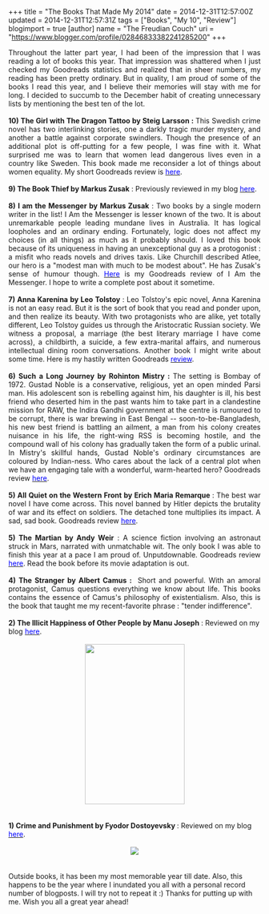 +++
title = "The Books That Made My 2014"
date = 2014-12-31T12:57:00Z
updated = 2014-12-31T12:57:31Z
tags = ["Books", "My 10", "Review"]
blogimport = true 
[author]
	name = "The Freudian Couch"
	uri = "https://www.blogger.com/profile/02846833382241285200"
+++

<div dir="ltr" style="text-align: left;" trbidi="on">
<div style="text-align: justify;">
Throughout the latter part year, I had been of the impression that I was reading a lot of books this year. That impression was shattered when I just checked my Goodreads statistics and realized that in sheer numbers, my reading has been pretty ordinary. But in quality, I am proud of some of the books I read this year, and I believe their memories will stay with me for long. I decided to succumb to the December habit of creating unnecessary lists by mentioning the best ten of the lot.</div>
<div>
<div style="text-align: justify;">
<br /></div>
</div>
<div>
<div style="text-align: justify;">
<b>10) The Girl with The Dragon&nbsp;Tattoo&nbsp;by Steig Larsson : </b>This Swedish crime novel has two interlinking stories, one a darkly tragic murder mystery, and another a battle against corporate swindlers. Though the presence of an additional plot is off-putting for a few people, I was fine with it. What surprised me was to learn that women lead dangerous lives even in a country like Sweden. This book made me reconsider a lot of things about women equality. My short Goodreads review is <a href="https://www.goodreads.com/book/show/2429135.The_Girl_with_the_Dragon_Tattoo" target="_blank"><span style="color: blue;">here</span></a>.</div>
<div style="text-align: justify;">
<b><br /></b></div>
<div style="text-align: justify;">
<b>9) The Book Thief by Markus Zusak</b> : Previously reviewed in my blog&nbsp;<a href="http://adarsh89.blogspot.in/2014/07/the-book-thief-review.html" target="_blank"><span style="color: blue;">here</span></a>.</div>
</div>
<div>
<div style="text-align: justify;">
<br /></div>
</div>
<div>
<div style="text-align: justify;">
<b>8)&nbsp;I am the Messenger by Markus Zusak</b> : Two books by a single modern writer in the list! I Am the Messenger is lesser known of the two. It is about unremarkable people leading mundane lives in Australia. It has logical loopholes and an ordinary ending. Fortunately, logic does not affect my choices (in all things) as much as it probably should. I loved this book because of its uniqueness in having an unexceptional guy as a protogonist : a misfit who reads novels and drives taxis. Like Churchill described Atlee, our hero is a "modest man with much to be modest about". He has Zusak's sense of humour though. <a href="https://www.goodreads.com/review/show/992191008?book_show_action=false" target="_blank"><span style="color: blue;">Here</span></a> is my Goodreads review of I Am the Messenger. I hope to write a complete post about it sometime.</div>
</div>
<div>
<div style="text-align: justify;">
<br /></div>
</div>
<div>
<div style="text-align: justify;">
<b>7) Anna Karenina by Leo Tolstoy </b>: Leo Tolstoy's epic novel, Anna Karenina is not an easy read. But it is the sort of book that you read and ponder upon, and then realize its beauty. With two protagonists who are alike, yet totally different, Leo Tolstoy guides us through the Aristocratic Russian society. We witness a proposal, a marriage (the best literary marriage I have come across), a childbirth, a suicide, a few extra-marital affairs, and numerous intellectual dining room conversations. Another book I might write about some time. Here is my hastily written Goodreads <a href="https://www.goodreads.com/review/show/1112600492?book_show_action=false" target="_blank"><span style="color: blue;">review</span></a>.</div>
</div>
<div>
<div style="text-align: justify;">
<b><br /></b></div>
</div>
<div>
<div style="text-align: justify;">
<b>6) Such a Long Journey by Rohinton Mistry : </b>The setting is Bombay of 1972. Gustad Noble is a conservative, religious, yet an open minded Parsi man. His adolescent son is rebelling against him, his daughter is ill, his best friend who deserted him in the past wants him to take part in a clandestine mission for RAW, the Indira Gandhi government at the centre is rumoured to be corrupt, there is war brewing in East Bengal -- soon-to-be-Bangladesh, his new best friend is battling an ailment, a man from his colony creates nuisance in his life, the right-wing RSS is becoming hostile, and the compound wall of his colony has gradually taken the form of a public urinal. In Mistry's skillful hands, Gustad Noble's ordinary circumstances are coloured by Indian-ness. Who cares about the lack of a central plot when we have an engaging tale with a wonderful, warm-hearted hero? Goodreads review <a href="https://www.goodreads.com/review/show/1059655352?book_show_action=false" target="_blank"><span style="color: blue;">here</span></a>.</div>
</div>
<div>
<div style="text-align: justify;">
<br /></div>
</div>
<div>
<div style="text-align: justify;">
<b>5) All Quiet on the Western Front by Erich Maria Remarque </b>: The best war novel I have come across. This novel banned by Hitler depicts the brutality of war and its effect on soldiers. The detached tone multiplies its impact. A sad, sad book. Goodreads review <a href="https://www.goodreads.com/review/show/1077460145?book_show_action=false" target="_blank"><span style="color: blue;">here</span></a>.</div>
</div>
<div>
<div style="text-align: justify;">
<br /></div>
</div>
<div>
<div style="text-align: justify;">
<b>5) The Martian by Andy Weir</b>&nbsp;: A science fiction involving an astronaut struck in Mars, narrated with unmatchable wit. The only book I was able to finish this year at a pace I am proud of. Unputdownable. Goodreads review <a href="https://www.goodreads.com/review/show/1063277762?book_show_action=false" target="_blank"><span style="color: blue;">here</span></a>. Read the book before its movie adaptation is out.</div>
</div>
<div>
<div style="text-align: justify;">
<b><br /></b></div>
</div>
<div>
<div style="text-align: justify;">
<b>4) The Stranger by Albert Camus : </b>&nbsp;Short and powerful. With an amoral protagonist, Camus questions everything we know about life. This books contains the essence of Camus's philosophy of existentialism. Also, this is the book that taught me my recent-favorite phrase : "tender indifference".&nbsp;</div>
</div>
<div>
<b><br /></b></div>
<div>
<b>2) The Illicit Happiness of Other People by Manu Joseph</b> : Reviewed on my blog <a href="http://adarsh89.blogspot.in/2014/09/the-illicit-happiness-of-other-people.html" target="_blank"><span style="color: blue;">here</span></a>.<br />
<br />
<div class="separator" style="clear: both; text-align: center;">
<a href="https://blogger.googleusercontent.com/img/b/R29vZ2xl/AVvXsEjYnz2PANhXxFawTOFiaifuQWiFVTr2pvbbIv8CGysUEBYb2-3eYD2fOca1Bp4FacVMcCUwCVPUWMyyRVApWLjmbtj0lnQyBtrtVASp0RxEOebfvpw9vYc7-c-m8vqiZIuQdphWvenHDgve/s1600/Illicit+Happiness.jpg" imageanchor="1" style="margin-left: 1em; margin-right: 1em;"><img border="0" src="https://blogger.googleusercontent.com/img/b/R29vZ2xl/AVvXsEjYnz2PANhXxFawTOFiaifuQWiFVTr2pvbbIv8CGysUEBYb2-3eYD2fOca1Bp4FacVMcCUwCVPUWMyyRVApWLjmbtj0lnQyBtrtVASp0RxEOebfvpw9vYc7-c-m8vqiZIuQdphWvenHDgve/s1600/Illicit+Happiness.jpg" height="320" width="199" /></a></div>
<br /></div>
<div>
<br />
<b>1) Crime and Punishment by Fyodor Dostoyevsky </b>: Reviewed on my blog <a href="https://www.goodreads.com/book/show/7144.Crime_and_Punishment" target="_blank"><span style="color: blue;">here</span></a>.<br />
<br />
<div class="separator" style="clear: both; text-align: center;">
<a href="https://blogger.googleusercontent.com/img/b/R29vZ2xl/AVvXsEiLSCZRlWRWuyI4NpiafZKXqlXHdxKk-2eI5JHe5s9GFTCpuMKHjdcO0ooBIscBJ-yl8Kq7t-HrQlNJUgyPpTzTeSdGUCNiZdpnJQZ1QX1RcvK5qNXXH8seePEjum4U36Wg2LD9IPkBzb8z/s1600/crime_punishment200.jpg" imageanchor="1" style="margin-left: 1em; margin-right: 1em;"><img border="0" src="https://blogger.googleusercontent.com/img/b/R29vZ2xl/AVvXsEiLSCZRlWRWuyI4NpiafZKXqlXHdxKk-2eI5JHe5s9GFTCpuMKHjdcO0ooBIscBJ-yl8Kq7t-HrQlNJUgyPpTzTeSdGUCNiZdpnJQZ1QX1RcvK5qNXXH8seePEjum4U36Wg2LD9IPkBzb8z/s1600/crime_punishment200.jpg" /></a></div>
<br />
<br />
Outside books, it has been my most memorable year till date. Also, this happens to be the year where I inundated you all with a personal record number of blogposts. I will try not to repeat it :) Thanks for putting up with me. Wish you all a great year ahead!</div>
<div>
<br /></div>
<div>
<br /></div>
</div>

